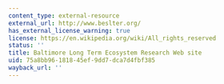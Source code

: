 ```yaml
---
content_type: external-resource
external_url: http://www.beslter.org/
has_external_license_warning: true
license: https://en.wikipedia.org/wiki/All_rights_reserved
status: ''
title: Baltimore Long Term Ecosystem Research Web site
uid: 75a8bb96-1818-45ef-9dd7-dca7d4fbf385
wayback_url: ''
---
```

